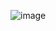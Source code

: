 ![image](https://user-images.githubusercontent.com/89059971/136586924-8163bd42-b1b5-4611-b42c-f68e09eea153.png)

